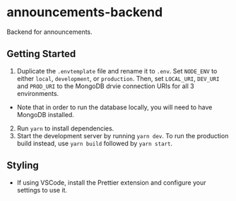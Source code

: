 # announcements-backend

Backend for announcements.

## Getting Started

1. Duplicate the `.envtemplate` file and rename it to `.env`. Set `NODE_ENV` to either `local`, `development`, or `production`. Then, set `LOCAL_URI`, `DEV_URI` and `PROD_URI` to the MongoDB drvie connection URIs for all 3 environments.

- Note that in order to run the database locally, you will need to have MongoDB installed.

2. Run `yarn` to install dependencies.
3. Start the development server by running `yarn dev`. To run the production build instead, use `yarn build` followed by `yarn start`.

## Styling

- If using VSCode, install the Prettier extension and configure your settings to use it.
